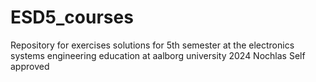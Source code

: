 # ESD5_courses
Repository for exercises solutions for 5th semester at the electronics systems engineering education at aalborg university 2024
Nochlas Self approved